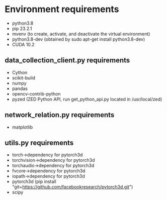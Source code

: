 # Environment requirements
- python3.8
- pip 23.2.1
- mvenv (to create, activate, and deactivate the virtual environment)
- python3.8-dev (obtained by sudo apt-get install python3.8-dev)
- CUDA 10.2

## data_collection_client.py requirements
- Cython
- scikit-build
- numpy
- pandas
- opencv-contrib-python
- pyzed (ZED Python API, run get_python_api.py located in /usr/local/zed)

## network_relation.py requirements
- matplotlib

## utils.py requirements
- torch->dependency for pytorch3d
- torchvision->dependency for pytorch3d
- torchaudio->dependency for pytorch3d
- fvcore->dependency for pytorch3d
- iopath->dependency for pytorch3d
- pytorch3d (pip install "git+https://github.com/facebookresearch/pytorch3d.git")
- scipy


